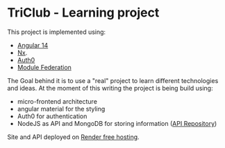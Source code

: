 

# TriClub - Learning project

This project is implemented using:

- [Angular 14](https://angular.io)
- [Nx](https://nx.dev).
- [Auth0](https://auth0.com/)
- [Module Federation](https://github.com/angular-architects/module-federation-plugin/blob/main/packages/mf/tutorial/tutorial.md)

The Goal behind it is to use a "real" project to learn different technologies and ideas. 
At the moment of this writing the project is being build using:
- micro-frontend architecture
- angular material for the styling 
- Auth0 for authentication
- NodeJS as API and MongoDB for storing information ([API Repository](https://github.com/isoriano/triClub-backend))

Site and API deployed on [Render free hosting](https://dashboard.render.com/).
